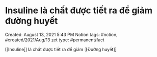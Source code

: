 # Insuline là chất được tiết ra để giảm đường huyết

Created: August 13, 2021 5:43 PM
Notion tags: #notion, #created/2021/Aug/13
zet type: #permanent/fact

[[Insuline]] là chất được tiết ra để giảm [[Đường huyết]]